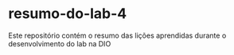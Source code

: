 # resumo-do-lab-4
Este repositório contém o resumo das lições aprendidas durante o desenvolvimento do lab na DIO
